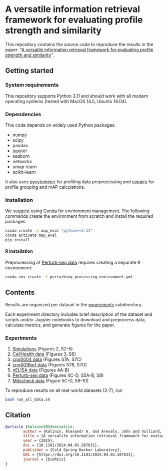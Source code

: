 # A versatile information retrieval framework for evaluating profile strength and similarity

This repository contains the source code to reproduce the results in the
paper: "[A versatile information retrieval framework for evaluating profile strength and similarity](https://doi.org/10.1101/2024.04.01.587631)".

## Getting started

### System requirements
This repository supports Python 3.11 and should work with all modern operating systems (tested with MacOS 14.5, Ubuntu 18.04).

### Dependencies
This code depends on widely used Python packages:
* numpy
* scipy
* pandas
* jupyter
* seaborn
* networkx
* umap-learn
* scikit-learn

It also uses [pycytominer](https://github.com/alxndrkalinin/pycytominer/tree/fix-ops-custom-features) for profiling data preprocessing and [copairs](https://github.com/cytomining/copairs/tree/v0.5.1) for profile grouping and mAP calculations.


### Installation

We suggest using [Conda](https://docs.conda.io/projects/conda/en/stable/) for
environment management. The following commands create the environment from
scratch and install the required packages.

```bash
conda create -n map_eval "python==3.11"
conda activate map_eval
pip install .
```

#### R installation
Preprocessing of [Perturb-seq data](./experiments/6_perturbseq/) requires creating a separate R environment:

```bash
conda env create -f perturbseq_processing_environment.yml
```

## Contents

Results are organized per dataset in the [experiments](./experiments/) subdirectory.

Each experiment directory  includes brief description of the dataset and scripts and/or Jupyter notebooks to download and preprocess data, calculate metrics, and generate figures for the paper.

### Experiments

1. [Simulations](./experiments/1_simulations/) (Figures 2, S2-5)
2. [CellHealth data](./experiments/2_cellhealth/) (Figures 3, S6)
3. [cpg0004 data](./experiments/3_cpg0004/) (Figures S7A, S7C)
4. [cpg0016orf data](./experiments/4_cpg0016orf/) (Figures S7B, S7D)
5. [nELISA data](./experiments/5_nelisa/) (Figures 4A-B)
6. [Perturb-seq data](./experiments/6_perturbseq/) (Figures 4C-D, S5A-B, S8)
7. [Mitocheck data](./experiments/7_mitocheck/) (Figure 5C-D, S9-10)

To reproduce results on all real-world datasets (2-7), run

```bash
bash run_all_data.sh
```

## Citation

```bibtex
@article {kalinin2024versatile,
        author = {Kalinin, Alexandr A. and Arevalo, John and Vulliard, Loan and Serrano, Erik and Tsang, Hillary and Bornholdt, Michael and Muñoz, Alán F. and Sivagurunathan, Suganya and Rajwa, Bartek and Carpenter, Anne E. and Way, Gregory P. and Singh, Shantanu},
        title = {A versatile information retrieval framework for evaluating profile strength and similarity},
        year = {2025},
        doi = {10.1101/2024.04.01.587631},
        publisher = {Cold Spring Harbor Laboratory},
        URL = {https://doi.org/10.1101/2024.04.01.587631},
        journal = {bioRxiv}
}
```
